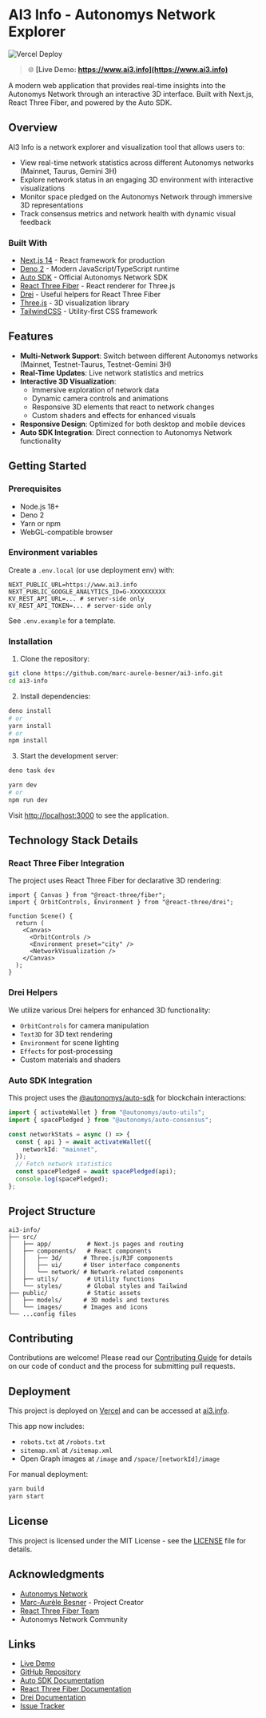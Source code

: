 # AI3 Info - Autonomys Network Explorer

![Vercel Deploy](https://deploy-badge.vercel.app/vercel/ai3-info)

> 🌐 **[Live Demo: https://www.ai3.info](https://www.ai3.info)**

A modern web application that provides real-time insights into the Autonomys Network through an interactive 3D interface. Built with Next.js, React Three Fiber, and powered by the Auto SDK.

## Overview

AI3 Info is a network explorer and visualization tool that allows users to:

- View real-time network statistics across different Autonomys networks (Mainnet, Taurus, Gemini 3H)
- Explore network status in an engaging 3D environment with interactive visualizations
- Monitor space pledged on the Autonomys Network through immersive 3D representations
- Track consensus metrics and network health with dynamic visual feedback

### Built With

- [Next.js 14](https://nextjs.org) - React framework for production
- [Deno 2](https://deno.com/) - Modern JavaScript/TypeScript runtime
- [Auto SDK](https://github.com/autonomys/auto-sdk) - Official Autonomys Network SDK
- [React Three Fiber](https://github.com/pmndrs/react-three-fiber) - React renderer for Three.js
- [Drei](https://github.com/pmndrs/drei) - Useful helpers for React Three Fiber
- [Three.js](https://threejs.org) - 3D visualization library
- [TailwindCSS](https://tailwindcss.com) - Utility-first CSS framework

## Features

- **Multi-Network Support**: Switch between different Autonomys networks (Mainnet, Testnet-Taurus, Testnet-Gemini 3H)
- **Real-Time Updates**: Live network statistics and metrics
- **Interactive 3D Visualization**:
  - Immersive exploration of network data
  - Dynamic camera controls and animations
  - Responsive 3D elements that react to network changes
  - Custom shaders and effects for enhanced visuals
- **Responsive Design**: Optimized for both desktop and mobile devices
- **Auto SDK Integration**: Direct connection to Autonomys Network functionality

## Getting Started

### Prerequisites

- Node.js 18+
- Deno 2
- Yarn or npm
- WebGL-compatible browser

### Environment variables

Create a `.env.local` (or use deployment env) with:

```
NEXT_PUBLIC_URL=https://www.ai3.info
NEXT_PUBLIC_GOOGLE_ANALYTICS_ID=G-XXXXXXXXXX
KV_REST_API_URL=... # server-side only
KV_REST_API_TOKEN=... # server-side only
```

See `.env.example` for a template.

### Installation

1. Clone the repository:

```bash
git clone https://github.com/marc-aurele-besner/ai3-info.git
cd ai3-info
```

2. Install dependencies:

```bash
deno install
# or
yarn install
# or
npm install
```

3. Start the development server:

```bash
deno task dev

yarn dev
# or
npm run dev
```

Visit [http://localhost:3000](http://localhost:3000) to see the application.

## Technology Stack Details

### React Three Fiber Integration

The project uses React Three Fiber for declarative 3D rendering:

```tsx
import { Canvas } from "@react-three/fiber";
import { OrbitControls, Environment } from "@react-three/drei";

function Scene() {
  return (
    <Canvas>
      <OrbitControls />
      <Environment preset="city" />
      <NetworkVisualization />
    </Canvas>
  );
}
```

### Drei Helpers

We utilize various Drei helpers for enhanced 3D functionality:

- `OrbitControls` for camera manipulation
- `Text3D` for 3D text rendering
- `Environment` for scene lighting
- `Effects` for post-processing
- Custom materials and shaders

### Auto SDK Integration

This project uses the [@autonomys/auto-sdk](https://github.com/autonomys/auto-sdk) for blockchain interactions:

```typescript
import { activateWallet } from "@autonomys/auto-utils";
import { spacePledged } from "@autonomys/auto-consensus";

const networkStats = async () => {
  const { api } = await activateWallet({
    networkId: "mainnet",
  });
  // Fetch network statistics
  const spacePledged = await spacePledged(api);
  console.log(spacePledged);
};
```

## Project Structure

```
ai3-info/
├── src/
│   ├── app/          # Next.js pages and routing
│   ├── components/   # React components
│   │   ├── 3d/      # Three.js/R3F components
│   │   ├── ui/      # User interface components
│   │   └── network/ # Network-related components
│   ├── utils/        # Utility functions
│   └── styles/       # Global styles and Tailwind
├── public/           # Static assets
│   ├── models/      # 3D models and textures
│   └── images/      # Images and icons
└── ...config files
```

## Contributing

Contributions are welcome! Please read our [Contributing Guide](CONTRIBUTING.md) for details on our code of conduct and the process for submitting pull requests.

## Deployment

This project is deployed on [Vercel](https://vercel.com) and can be accessed at [ai3.info](https://www.ai3.info/).

This app now includes:
- `robots.txt` at `/robots.txt`
- `sitemap.xml` at `/sitemap.xml`
- Open Graph images at `/image` and `/space/[networkId]/image`

For manual deployment:

```bash
yarn build
yarn start
```

## License

This project is licensed under the MIT License - see the [LICENSE](LICENSE) file for details.

## Acknowledgments

- [Autonomys Network](https://autonomys.xyz)
- [Marc-Aurèle Besner](https://github.com/marc-aurele-besner) - Project Creator
- [React Three Fiber Team](https://github.com/pmndrs)
- Autonomys Network Community

## Links

- [Live Demo](https://www.ai3.info)
- [GitHub Repository](https://github.com/marc-aurele-besner/ai3-info)
- [Auto SDK Documentation](https://github.com/autonomys/auto-sdk)
- [React Three Fiber Documentation](https://docs.pmnd.rs/react-three-fiber)
- [Drei Documentation](https://github.com/pmndrs/drei)
- [Issue Tracker](https://github.com/marc-aurele-besner/ai3-info/issues)
